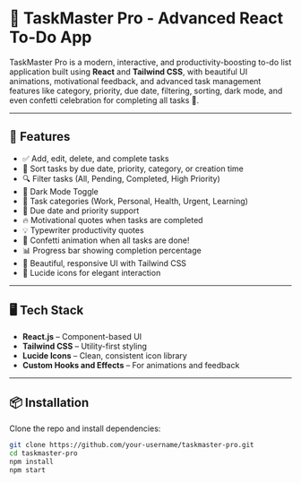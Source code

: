 # 🧠 TaskMaster Pro - Advanced React To-Do App

TaskMaster Pro is a modern, interactive, and productivity-boosting to-do list application built using **React** and **Tailwind CSS**, with beautiful UI animations, motivational feedback, and advanced task management features like category, priority, due date, filtering, sorting, dark mode, and even confetti celebration for completing all tasks 🎉.

---

## 🚀 Features

- ✅ Add, edit, delete, and complete tasks
- 🔄 Sort tasks by due date, priority, category, or creation time
- 🔍 Filter tasks (All, Pending, Completed, High Priority)
- 🌈 Dark Mode Toggle
- 🎯 Task categories (Work, Personal, Health, Urgent, Learning)
- 📅 Due date and priority support
- 🔥 Motivational quotes when tasks are completed
- 💡 Typewriter productivity quotes
- 🎉 Confetti animation when all tasks are done!
- 📊 Progress bar showing completion percentage
- 🎨 Beautiful, responsive UI with Tailwind CSS
- 🧩 Lucide icons for elegant interaction

---

## 🖥️ Tech Stack

- **React.js** – Component-based UI
- **Tailwind CSS** – Utility-first styling
- **Lucide Icons** – Clean, consistent icon library
- **Custom Hooks and Effects** – For animations and feedback

---

## 📦 Installation

Clone the repo and install dependencies:

```bash
git clone https://github.com/your-username/taskmaster-pro.git
cd taskmaster-pro
npm install
npm start
